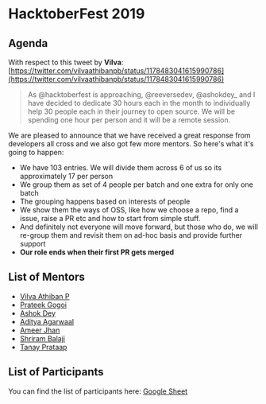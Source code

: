 # HacktoberFest 2019

## Agenda

With respect to this tweet by **Vilva**: [https://twitter.com/vilvaathibanpb/status/1178483041615990786](https://twitter.com/vilvaathibanpb/status/1178483041615990786)

> As @hacktoberfest is approaching, @reeversedev, @ashokdey_ and I have decided to dedicate 30 hours each in the month to individually help 30 people each in their journey to open source. We will be spending one hour per person and it will be a remote session. 

We are pleased to announce that we have received a great response from developers all cross and we also got few more mentors. So here's what it's going to happen:

- We have 103 entries. We will divide them across 6 of us so its approximately 17 per person
- We group them as set of 4 people per batch and one extra for only one batch
- The grouping happens based on interests of people
- We show them the ways of OSS, like how we choose a repo, find a issue, raise a PR etc and how to start from simple stuff.
- And definitely not everyone will move forward, but those who do, we will re-group them and revisit them on ad-hoc basis and provide further support
- **Our role ends when their first PR gets merged**

## List of Mentors

- [Vilva Athiban P](https://twitter.com/vilvaathibanpb)
- [Prateek Gogoi](https://twitter.com/reeversedev)
- [Ashok Dey](https://twitter.com/ashokdey_)
- [Aditya Agarwaal](https://twitter.com/dev__adi)
- [Ameer Jhan](https://twitter.com/ameerthehacker)
- [Shriram Balaji](https://twitter.com/__shriram)
- [Tanay Prataap](https://twitter.com/tanaypratap)

## List of Participants

You can find the list of participants here: [Google Sheet](https://docs.google.com/spreadsheets/d/1yHdWDZj3ew1CTaunp_jEMrvkEjuVVyueLPd1w1QCWx0/edit?pli=1#gid=0)
